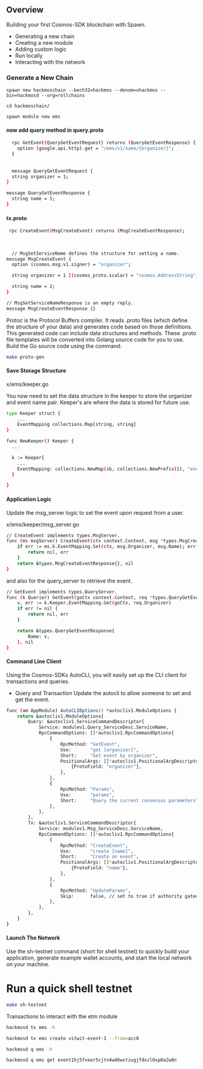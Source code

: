 ## Overview

Building your first Cosmos-SDK blockchain with Spawn.
- Generating a new chain
- Creating a new module
- Adding custom logic
- Run locally
- Interacting with the network

### Generate a New Chain

```bah
spawn new hackmoschain --bech32=hackmos --denom=uhackmos --bin=hackmosd --org=rollchains

cd hackmoschain/

spawn module new ems

```

#### now add query method in query.proto

```bash
  rpc GetEvent(QueryGetEventRequest) returns (QueryGetEventResponse) {
    option (google.api.http).get = "/ems/v1/name/{organizer}";
  }
  
  
  message QueryGetEventRequest {
  string organizer = 1;
}

message QueryGetEventResponse {
  string name = 1;
}

```

#### tx.proto

```bash
 rpc CreateEvent(MsgCreateEvent) returns (MsgCreateEventResponse);
  
  
  
  // MsgSetServiceName defines the structure for setting a name.
message MsgCreateEvent {
  option (cosmos.msg.v1.signer) = "organizer";

  string organizer = 1 [(cosmos_proto.scalar) = "cosmos.AddressString"];

  string name = 2;
}

// MsgSetServiceNameResponse is an empty reply.
message MsgCreateEventResponse {}

```

Protoc is the Protocol Buffers compiler. It reads .proto files (which define the structure of your data) and generates code based on those definitions. This generated code can include data structures and methods.
These .proto file templates will be converted into Golang source code for you to use. Build the Go source code using the command:

```bash
make proto-gen
```

#### Save Storage Structure
x/ems/keeper.go

You now need to set the data structure in the keeper to store the organizer and event name pair. Keeper's are where the data is stored for future use.

```bash
type Keeper struct {
	...
	EventMapping collections.Map[string, string]
}

func NewKeeper() Keeper {
  ...

  k := Keeper{
    ...
    EventMapping: collections.NewMap(sb, collections.NewPrefix(1), "event_mapping", collections.StringKey, collections.StringValue),
  }

}

```

#### Application Logic

Update the msg_server logic to set the event upon request from a user.

x/ems/keeper/msg_server.go

```bash
// CreateEvent implements types.MsgServer.
func (ms msgServer) CreateEvent(ctx context.Context, msg *types.MsgCreateEvent) (*types.MsgCreateEventResponse, error) {
    if err := ms.k.EventMapping.Set(ctx, msg.Organizer, msg.Name); err != nil {
        return nil, err
    }
    return &types.MsgCreateEventResponse{}, nil
}
```

and also for the query_server to retrieve the event.

```bash
// GetEvent implements types.QueryServer.
func (k Querier) GetEvent(goCtx context.Context, req *types.QueryGetEventRequest) (*types.QueryGetEventResponse, error) {
    v, err := k.Keeper.EventMapping.Get(goCtx, req.Organizer)
    if err != nil {
        return nil, err
    }

    return &types.QueryGetEventResponse{
        Name: v,
    }, nil
}
```


#### Command Line Client
Using the Cosmos-SDKs AutoCLI, you will easily set up the CLI client for transactions and queries.

- Query and Transaction
Update the autocli to allow someone to set and get the event.

```bash
func (am AppModule) AutoCLIOptions() *autocliv1.ModuleOptions {
    return &autocliv1.ModuleOptions{
        Query: &autocliv1.ServiceCommandDescriptor{
            Service: modulev1.Query_ServiceDesc.ServiceName,
            RpcCommandOptions: []*autocliv1.RpcCommandOptions{
                {
                    RpcMethod: "GetEvent",
                    Use:       "get [organizer]",
                    Short:     "Get event by organizer",
                    PositionalArgs: []*autocliv1.PositionalArgDescriptor{
                        {ProtoField: "organizer"},
                    },
                },
                {
                    RpcMethod: "Params",
                    Use:       "params",
                    Short:     "Query the current consensus parameters",
                },
            },
        },
        Tx: &autocliv1.ServiceCommandDescriptor{
            Service: modulev1.Msg_ServiceDesc.ServiceName,
            RpcCommandOptions: []*autocliv1.RpcCommandOptions{
                {
                    RpcMethod: "CreateEvent",
                    Use:       "create [name]",
                    Short:     "Create an event",
                    PositionalArgs: []*autocliv1.PositionalArgDescriptor{
                        {ProtoField: "name"},
                    },
                },
                {
                    RpcMethod: "UpdateParams",
                    Skip:      false, // set to true if authority gated
                },
            },
        },
    }
}
```

#### Launch The Network
Use the sh-testnet command (short for shell testnet) to quickly build your application, generate example wallet accounts, and start the local network on your machine.

# Run a quick shell testnet
```bash
make sh-testnet
```

Transactions to interact with the etm module
```bash
hackmosd tx ems -h

hackmosd tx ems create vitwit-event-1 --from=acc0

hackmosd q ems -h

hackmosd q ems get event1hj5fveer5cjtn4wd6wstzugjfdxzl0xp0a2w8n

```